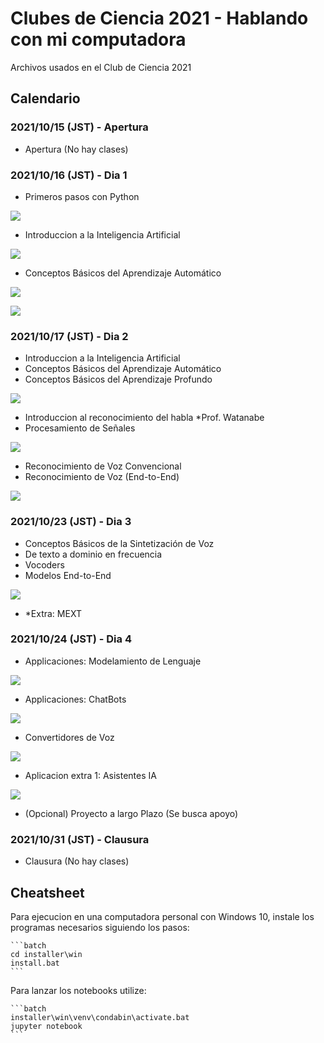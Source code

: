 # Clubes de Ciencia 2021 - Hablando con mi computadora

Archivos usados en el Club de Ciencia 2021

## Calendario

### 2021/10/15 (JST) - Apertura

- Apertura (No hay clases)

### 2021/10/16 (JST) - Dia 1

- Primeros pasos con Python

<a href="https://colab.research.google.com/github/Fhrozen/2021_clubes_ciencia_speech/blob/main/day_1/Actividad_01.ipynb"
target="_blank" >
    <img src ="https://colab.research.google.com/assets/colab-badge.svg">
</a>

- Introduccion a la Inteligencia Artificial

<a href="https://colab.research.google.com/github/Fhrozen/2021_clubes_ciencia_speech/blob/main/day_1/Actividad_02.ipynb"
    target="_blank" >
    <img src ="https://colab.research.google.com/assets/colab-badge.svg">
</a>

- Conceptos Básicos del Aprendizaje Automático  

<a href="https://colab.research.google.com/github/Fhrozen/2021_clubes_ciencia_speech/blob/main/day_1/Actividad_03.ipynb"
    target="_blank" >
    <img src ="https://colab.research.google.com/assets/colab-badge.svg">
</a>

<a href="https://colab.research.google.com/github/Fhrozen/2021_clubes_ciencia_speech/blob/main/day_1/Actividad_04.ipynb"
    target="_blank" >
    <img src ="https://colab.research.google.com/assets/colab-badge.svg">
</a>

### 2021/10/17 (JST) - Dia 2

- Introduccion a la Inteligencia Artificial
- Conceptos Básicos del Aprendizaje Automático  
- Conceptos Básicos del Aprendizaje Profundo

<a href="https://colab.research.google.com/github/Fhrozen/2021_clubes_ciencia_speech/blob/main/day_1/Actividad_04.ipynb"
    target="_blank" >
    <img src ="https://colab.research.google.com/assets/colab-badge.svg">
</a>

- Introduccion al reconocimiento del habla *Prof. Watanabe
- Procesamiento de Señales

<a href="https://colab.research.google.com/github/Fhrozen/2021_clubes_ciencia_speech/blob/main/day_2/Actividad_01.ipynb"
    target="_blank">
    <img src ="https://colab.research.google.com/assets/colab-badge.svg">
</a>

- Reconocimiento de Voz Convencional
- Reconocimiento de Voz (End-to-End)

<a href="https://colab.research.google.com/github/Fhrozen/2021_clubes_ciencia_speech/blob/main/day_2/Actividad_02.ipynb"
    target="_blank" >
    <img src ="https://colab.research.google.com/assets/colab-badge.svg">
</a>

### 2021/10/23 (JST) - Dia 3

- Conceptos Básicos de la Sintetización de Voz
- De texto a dominio en frecuencia
- Vocoders
- Modelos End-to-End

<a href="https://colab.research.google.com/github/Fhrozen/2021_clubes_ciencia_speech/blob/main/day_3/Actividad_01.ipynb"
    target="_blank" >
    <img src ="https://colab.research.google.com/assets/colab-badge.svg">
</a>

- *Extra: MEXT

### 2021/10/24 (JST) - Dia 4

- Applicaciones: Modelamiento de Lenguaje

<a href=""  target="_blank" >
    <img src ="https://colab.research.google.com/assets/colab-badge.svg">
</a>

- Applicaciones: ChatBots

<a  href=""
    target="_blank">
    <img src ="https://colab.research.google.com/assets/colab-badge.svg">
</a>

- Convertidores de Voz

<a href="" target="_blank">
    <img src ="https://colab.research.google.com/assets/colab-badge.svg">
</a>

- Aplicacion extra 1: Asistentes IA

<a href="" target="_blank">
    <img src ="https://colab.research.google.com/assets/colab-badge.svg">
</a>

- (Opcional) Proyecto a largo Plazo (Se busca apoyo)

### 2021/10/31 (JST) - Clausura

- Clausura (No hay clases)

## Cheatsheet

Para ejecucion en una computadora personal con Windows 10,
instale los programas necesarios siguiendo los pasos:

    ```batch
    cd installer\win
    install.bat
    ```

Para lanzar los notebooks utilize:

    ```batch
    installer\win\venv\condabin\activate.bat
    jupyter notebook
    ```
